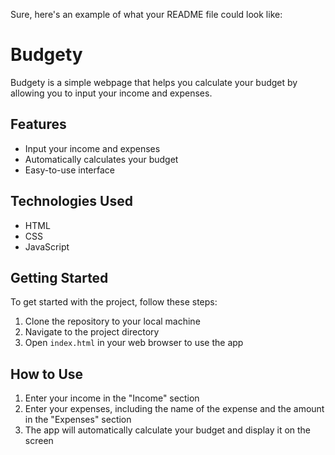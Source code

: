 Sure, here's an example of what your README file could look like:

# Budgety

Budgety is a simple webpage that helps you calculate your budget by allowing you to input your income and expenses.

## Features

- Input your income and expenses
- Automatically calculates your budget
- Easy-to-use interface

## Technologies Used

- HTML
- CSS
- JavaScript

## Getting Started

To get started with the project, follow these steps:

1. Clone the repository to your local machine
2. Navigate to the project directory
3. Open `index.html` in your web browser to use the app

## How to Use

1. Enter your income in the "Income" section
2. Enter your expenses, including the name of the expense and the amount in the "Expenses" section
3. The app will automatically calculate your budget and display it on the screen


